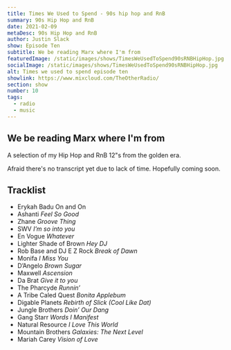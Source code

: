 ```yaml
---
title: Times We Used to Spend - 90s hip hop and RnB
summary: 90s Hip Hop and RnB
date: 2021-02-09
metaDesc: 90s Hip Hop and RnB
author: Justin Slack
show: Episode Ten
subtitle: We be reading Marx where I'm from
featuredImage: /static/images/shows/TimesWeUsedToSpend90sRNBHipHop.jpg
socialImage: /static/images/shows/TimesWeUsedToSpend90sRNBHipHop.jpg
alt: Times we used to spend episode ten
showlink: https://www.mixcloud.com/TheOtherRadio/
section: show
number: 10
tags:
  - radio
  - music
---
```


## We be reading Marx where I'm from

A selection of my Hip Hop and RnB 12"s from the golden era.

Afraid there's no transcript yet due to lack of time. Hopefully coming soon.

## Tracklist

- Erykah Badu On and On
- Ashanti *Feel So Good*
- Zhane *Groove Thing*
- SWV *I’m so into you*
- En Vogue *Whatever*
- Lighter Shade of Brown *Hey DJ*
- Rob Base and DJ E Z Rock *Break of Dawn*
- Monifa *I Miss You*
- D’Angelo *Brown Sugar*
- Maxwell *Ascension*
- Da Brat *Give it to you*
- The Pharcyde *Runnin’*
- A Tribe Caled Quest *Bonita Applebum*
- Digable Planets *Rebirth of Slick (Cool Like Dat)*
- Jungle Brothers *Doin’ Our Dang*
- Gang Starr *Words I Manifest*
- Natural Resource ‎*I Love This World*
- Mountain Brothers ‎*Galaxies: The Next Level*
- Mariah Carey *Vision of Love*